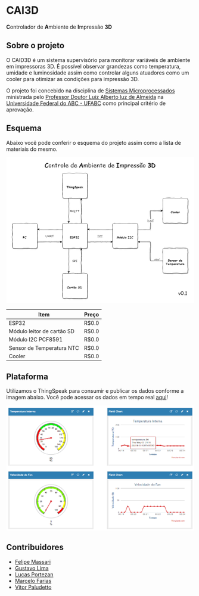 # CAI3D
**C**ontrolador de **A**mbiente de **I**mpressão **3D**

## Sobre o projeto
O CAID3D é um sistema supervisório para monitorar variáveis de ambiente em impressoras 3D. É possível observar grandezas como temperatura, umidade e luminosidade assim como controlar alguns atuadores como um cooler para otimizar as condições para impressão 3D.

O projeto foi concebido na disciplina de [Sistemas Microprocessados](http://prograd.ufabc.edu.br/cg/2016/OD3_PPC_ENGS_2017_IVextra.pdf) ministrada pelo [Professor Doutor Luiz Alberto luz de Almeida](http://lattes.cnpq.br/5634939832159456) na [Universidade Federal do ABC - UFABC](http://www.ufabc.edu.br/) como principal critério de aprovação.

## Esquema
Abaixo você pode conferir o esquema do projeto assim como a lista de materiais do mesmo.

![Esquema](/resources/CAI3D.png)

| Item                       | Preço  |
| -------------------------- | :-----:|
| ESP32                      | R$0.0 |
| Módulo leitor de cartão SD | R$0.0 |
| Módulo I2C PCF8591         | R$0.0 |
| Sensor de Temperatura NTC  | R$0.0 |
| Cooler                     | R$0.0 |

## Plataforma
Utilizamos o ThingSpeak para consumir e publicar os dados conforme a imagem abaixo. Você pode acessar os dados em tempo real [aqui](https://thingspeak.com/channels/760450)!

![ThingSpeak](/resources/ThingSpeakPublicView.png)

## Contribuidores
- [Felipe Massari](https://github.com/felipemassari)
- [Gustavo Lima](https://github.com/gustavolimadc)
- [Lucas Portezan](https://github.com/lucasportezan)
- [Marcelo Farias](https://github.com/marcelojrfarias)
- [Vitor Paludetto](https://github.com/vitorpaludetto)

